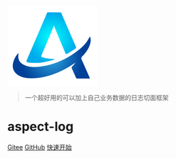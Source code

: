 ![logo](media/logo.png)
> 一个超好用的可以加上自己业务数据的日志切面框架

# **aspect-log**

[Gitee](https://gitee.com/bryan31/aspect-log)
[GitHub](https://github.com/thebeastshop/aspect-log)
[快速开始](#_1-介绍)
